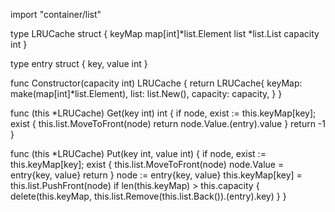 import "container/list"

type LRUCache struct {
	keyMap   map[int]*list.Element
	list     *list.List
	capacity int
}

type entry struct {
	key, value int
}

func Constructor(capacity int) LRUCache {
	return LRUCache{
		keyMap:   make(map[int]*list.Element),
		list:     list.New(),
		capacity: capacity,
	}
}

func (this *LRUCache) Get(key int) int {
	if node, exist := this.keyMap[key]; exist {
		this.list.MoveToFront(node)
		return node.Value.(entry).value
	}
	return -1
}

func (this *LRUCache) Put(key int, value int) {
	if node, exist := this.keyMap[key]; exist {
		this.list.MoveToFront(node)
		node.Value = entry{key, value}
		return
	}
	node := entry{key, value}
	this.keyMap[key] = this.list.PushFront(node)
	if len(this.keyMap) > this.capacity {
		delete(this.keyMap, this.list.Remove(this.list.Back()).(entry).key)
	}
}